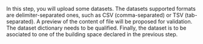 In this step, you will upload some datasets. The datasets supported formats are delimiter-separated ones, such as CSV (comma-separated) or TSV (tab-separated). A preview of the content of file will be proposed for validation. The dataset dictionary needs to be qualified. Finally, the dataset is to be asociated to one of the building space declared in the previous step.
